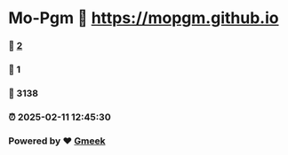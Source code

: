 # Mo-Pgm :link: https://mopgm.github.io 
### :page_facing_up: [2](https://mopgm.github.io/tag.html) 
### :speech_balloon: 1 
### :hibiscus: 3138 
### :alarm_clock: 2025-02-11 12:45:30 
### Powered by :heart: [Gmeek](https://github.com/Meekdai/Gmeek)
